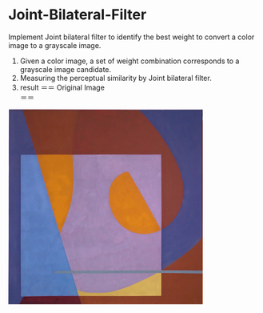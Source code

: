 # Joint-Bilateral-Filter
 Implement Joint bilateral filter to identify the best weight to convert a color image to a grayscale image.

1. Given a color image, a set of weight combination corresponds to a grayscale image candidate.
2. Measuring the perceptual similarity by Joint bilateral filter.
3. result
＝＝
Original Image  
＝＝

![](https://github.com/ronnie0726/Joint-Bilateral-Filter/blob/main/testdata/1.png) 
